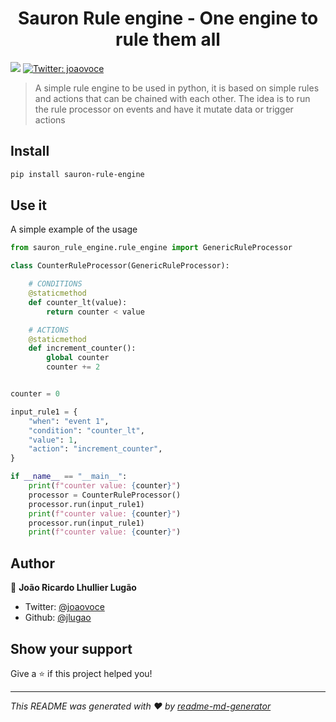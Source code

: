 <h1 align="center">Sauron Rule engine - One engine to rule them all </h1>
<p>
  <img src="https://img.shields.io/badge/version-0.1-blue.svg?cacheSeconds=2592000" />
  <a href="https://twitter.com/joaovoce">
    <img alt="Twitter: joaovoce" src="https://img.shields.io/twitter/follow/joaovoce.svg?style=social" target="_blank" />
  </a>
</p>

> A simple rule engine to be used in python, it is based on simple rules and actions that can be chained with each other. The idea is to run the rule processor on events and have it mutate data or trigger actions

## Install

```sh
pip install sauron-rule-engine
```

## Use it

A simple example of the usage

```python
from sauron_rule_engine.rule_engine import GenericRuleProcessor

class CounterRuleProcessor(GenericRuleProcessor):

    # CONDITIONS
    @staticmethod
    def counter_lt(value):
        return counter < value

    # ACTIONS
    @staticmethod
    def increment_counter():
        global counter
        counter += 2


counter = 0

input_rule1 = {
    "when": "event 1",
    "condition": "counter_lt",
    "value": 1,
    "action": "increment_counter",
}

if __name__ == "__main__":
    print(f"counter value: {counter}")
    processor = CounterRuleProcessor()
    processor.run(input_rule1)
    print(f"counter value: {counter}")
    processor.run(input_rule1)
    print(f"counter value: {counter}")
```

## Author

👤 **João Ricardo Lhullier Lugão**

- Twitter: [@joaovoce](https://twitter.com/joaovoce)
- Github: [@jlugao](https://github.com/jlugao)

## Show your support

Give a ⭐️ if this project helped you!

---

_This README was generated with ❤️ by [readme-md-generator](https://github.com/kefranabg/readme-md-generator)_
